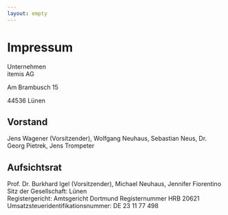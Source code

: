 ```yaml
---
layout: empty
---
```


Impressum
=========================

Unternehmen<br/>
itemis AG<br/>

Am Brambusch 15

44536 Lünen

Vorstand
------------------------------
Jens Wagener (Vorsitzender), Wolfgang Neuhaus, Sebastian Neus, Dr. Georg Pietrek, Jens Trompeter

Aufsichtsrat
------------------------------
Prof. Dr. Burkhard Igel (Vorsitzender), Michael Neuhaus, Jennifer Fiorentino<br/>
Sitz der Gesellschaft: Lünen<br/>
Registergericht: Amtsgericht Dortmund Registernummer HRB 20621<br/>
Umsatzsteueridentifikationsnummer: DE 23 11 77 498
